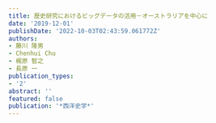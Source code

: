 ```yaml
---
title: 歴史研究におけるビッグデータの活用－オーストラリアを中心に
date: '2019-12-01'
publishDate: '2022-10-03T02:43:59.061772Z'
authors:
- 藤川 隆男
- Chenhui Chu
- 梶原 智之
- 長原 一
publication_types:
- '2'
abstract: ''
featured: false
publication: '*西洋史学*'
---
```


